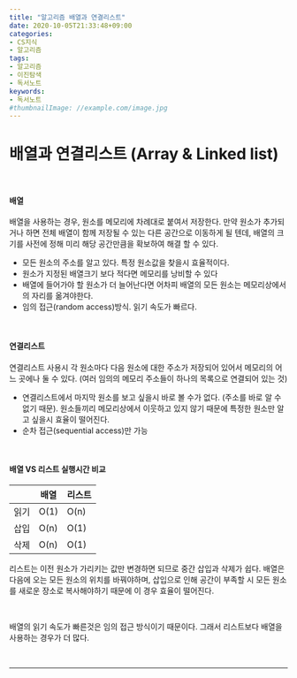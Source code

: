 ```yaml
---
title: "알고리즘 배열과 연결리스트"
date: 2020-10-05T21:33:48+09:00
categories:
- CS지식
- 알고리즘
tags:
- 알고리즘
- 이진탐색
- 독서노트
keywords:
- 독서노트
#thumbnailImage: //example.com/image.jpg
---
```


<!--more-->
# 배열과 연결리스트  (Array & Linked list)

&nbsp;


#### 배열

배열을 사용하는 경우, 원소를 메모리에 차례대로 붙여서 저장한다. 
만약 원소가 추가되거나 하면 전체 배열이 함께 저장될 수 있는 다른 공간으로 이동하게 될 텐데, 배열의 크기를 사전에 정해 미리 해당 공간만큼을 확보하여 해결 할 수 있다.   

- 모든 원소의 주소를 알고 있다. 특정 원소값을 찾을시 효율적이다.
- 원소가 지정된 배열크기 보다 적다면 메모리를 낭비할 수 있다   
- 배열에 들어가야 할 원소가 더 늘어난다면 어차피 배열의 모든 원소는 메모리상에서의 자리를 옮겨야한다.   
- 임의 접근(random access)방식. 읽기 속도가 빠르다.

&nbsp;

#### 연결리스트

연결리스트 사용시 각 원소마다 다음 원소에 대한 주소가 저장되어 있어서 메모리의 어느 곳에나 둘 수 있다. (여러 임의의 메모리 주소들이 하나의 목록으로 연결되어 있는 것)

- 연결리스트에서 마지막 원소를 보고 싶을시 바로 볼 수가 없다. (주소를 바로 알 수 없기 때문). 원소들끼리 메모리상에서 이웃하고 있지 않기 때문에 특정한 원소만 알고 싶을시 효율이 떨어진다.   
- 순차 접근(sequential access)만 가능


&nbsp;

#### 배열 VS 리스트 실행시간 비교

|   |  배열 | 리스트  |
|---|---|---|
|  읽기 | O(1)   | O(n)   |
| 삽입  |  O(n) | O(1)  |
| 삭제  |  O(n) | O(1)  |

리스트는 이전 원소가 가리키는 값만 변경하면 되므로 중간 삽입과 삭제가 쉽다. 배열은 다음에 오는 모든 원소의 위치를 바꿔야하며, 삽입으로 인해 공간이 부족할 시 모든 원소를 새로운 장소로 복사해야하기 때문에 이 경우 효율이 떨어진다.

&nbsp;

배열의 읽기 속도가 빠른것은 임의 접근 방식이기 때문이다. 그래서 리스트보다 배열을 사용하는 경우가 더 많다.

&nbsp;

-----